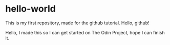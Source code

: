 # hello-world
This is my first repository, made for the github tutorial. Hello, github!

Hello, I made this so I can get started on The Odin Project, hope I can finish it.
